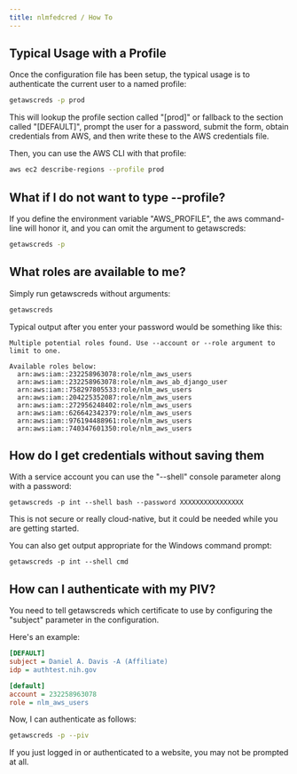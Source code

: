 ```yaml
---
title: nlmfedcred / How To
---
```


## Typical Usage with a Profile

Once the configuration file has been setup, the typical usage
is to authenticate the current user to a named profile:

```bash
getawscreds -p prod
```

This will lookup the profile section called "[prod]" or fallback to
the section called "[DEFAULT]", prompt the user for a password, submit the form,
obtain credentials from AWS, and then write these to the AWS
credentials file.

Then, you can use the AWS CLI with that profile:

```bash
aws ec2 describe-regions --profile prod
```

## What if I do not want to type --profile?

If you define the environment variable "AWS_PROFILE", the aws
command-line will honor it, and you can omit the argument to getawscreds:

```bash
getawscreds -p
```

## What roles are available to me?

Simply run getawscreds without arguments:

```bash
getawscreds
```

Typical output after you enter your password would be something like this:

```
Multiple potential roles found. Use --account or --role argument to limit to one.

Available roles below:
  arn:aws:iam::232258963078:role/nlm_aws_users
  arn:aws:iam::232258963078:role/nlm_aws_ab_django_user
  arn:aws:iam::758297805533:role/nlm_aws_users
  arn:aws:iam::204225352087:role/nlm_aws_users
  arn:aws:iam::272956248402:role/nlm_aws_users
  arn:aws:iam::626642342379:role/nlm_aws_users
  arn:aws:iam::976194488961:role/nlm_aws_users
  arn:aws:iam::740347601350:role/nlm_aws_users
```

## How do I get credentials without saving them

With a service account you can use the "--shell"
console parameter along with a password:

```
getawscreds -p int --shell bash --password XXXXXXXXXXXXXXXX
```

This is not secure or really cloud-native, but it could
be needed while you are getting started.

You can also get output appropriate for the Windows
command prompt:

```
getawscreds -p int --shell cmd
```

## How can I authenticate with my PIV?

You need to tell getawscreds which certificate to use by 
configuring the "subject" parameter in the configuration.

Here's an example:

```ini
[DEFAULT]
subject = Daniel A. Davis -A (Affiliate)
idp = authtest.nih.gov

[default]
account = 232258963078
role = nlm_aws_users
```

Now, I can authenticate as follows:

```bash
getawscreds -p --piv
```

If you just logged in or authenticated to a website, you may
not be prompted at all.

